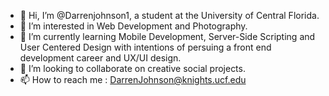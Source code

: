 - 👋 Hi, I’m @Darrenjohnson1, a student at the University of Central Florida.
- 👀 I’m interested in Web Development and Photography.
- 🌱 I’m currently learning Mobile Development, Server-Side Scripting and User Centered Design with intentions of persuing a front end development career and UX/UI design.
- 💞️ I’m looking to collaborate on creative social projects.
- 📫 How to reach me : DarrenJohnson@knights.ucf.edu

